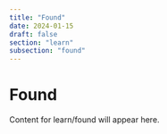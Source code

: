 ```yaml
---
title: "Found"
date: 2024-01-15
draft: false
section: "learn"
subsection: "found"
---
```


# Found

Content for learn/found will appear here.
